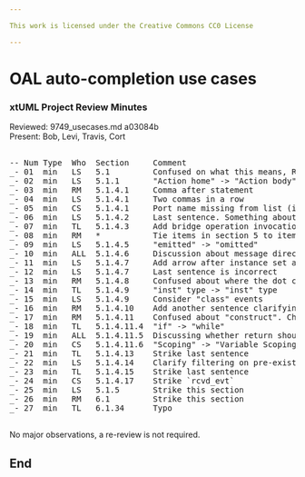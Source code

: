 ```yaml
---

This work is licensed under the Creative Commons CC0 License

---
```


# OAL auto-completion use cases
### xtUML Project Review Minutes

Reviewed:  9749_usecases.md a03084b  
Present:  Bob, Levi, Travis, Cort  

<pre>

-- Num Type  Who  Section     Comment
_- 01  min   LS   5.1         Confused on what this means, RM suggested change 5.1.4 to start 5.2
_- 02  min   LS   5.1.1       "Action home" -> "Action body" in all cases
_- 03  min   RM   5.1.4.1     Comma after statement
_- 04  min   LS   5.1.4.1     Two commas in a row
_- 05  min   CS   5.1.4.1     Port name missing from list (in the space between the two commas :) )
_- 06  min   LS   5.1.4.2     Last sentence. Something about format being determined by preference value
_- 07  min   TL   5.1.4.3     Add bridge operation invocation here
_- 08  min   RM   *           Tie items in section 5 to items in section 6 by matching numbers
_- 09  min   LS   5.1.4.5     "emitted" -> "omitted"
_- 10  min   ALL  5.1.4.6     Discussion about message direction. It should be limited (as the note states)
_- 11  min   LS   5.1.4.7     Add arrow after instance set and previous link too
_- 12  min   LS   5.1.4.7     Last sentence is incorrect
_- 13  min   RM   5.1.4.8     Confused about where the dot comes
_- 14  min   TL   5.1.4.9     "inst" type -> "inst<Event>" type
_- 15  min   LS   5.1.4.9     Consider "class" events
_- 16  min   RM   5.1.4.10    Add another sentence clarifying unique_id assignment
_- 17  min   RM   5.1.4.11    Confused about "construct". Change to "Scoping".
_- 18  min   TL   5.1.4.11.4  "if" -> "while"
_- 19  min   ALL  5.1.4.11.5  Discussing whether return should be in signals. Decided to leave it the way it is in the note
_- 20  min   CS   5.1.4.11.6  "Scoping" -> "Variable Scoping"
_- 21  min   TL   5.1.4.13    Strike last sentence
_- 22  min   LS   5.1.4.14    Clarify filtering on pre-existing characters
_- 23  min   TL   5.1.4.15    Strike last sentence
_- 24  min   CS   5.1.4.17    Strike `rcvd_evt`
_- 25  min   LS   5.1.5       Strike this section
_- 26  min   RM   6.1         Strike this section
_- 27  min   TL   6.1.34      Typo

</pre>
   
No major observations, a re-review is not required.


End
---
